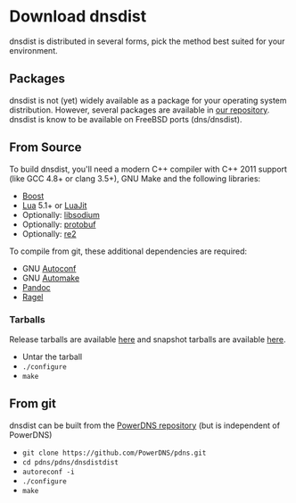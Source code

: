 # Download dnsdist
dnsdist is distributed in several forms, pick the method best suited for your environment.

## Packages
dnsdist is not (yet) widely available as a package for your operating system
distribution. However, several packages are available in [our repository](https://repo.powerdns.com/).
dnsdist is know to be available on FreeBSD ports (dns/dnsdist).

## From Source
To build dnsdist, you'll need a modern C++ compiler with C++ 2011 support (like
GCC 4.8+ or clang 3.5+), GNU Make and the following libraries:

* [Boost](http://boost.org)
* [Lua](http://www.lua.org/) 5.1+ or [LuaJit](http://luajit.org/)
* Optionally: [libsodium](https://download.libsodium.org/doc/)
* Optionally: [protobuf](https://developers.google.com/protocol-buffers/)
* Optionally: [re2](https://github.com/google/re2)

To compile from git, these additional dependencies are required:

 * GNU [Autoconf](http://www.gnu.org/software/autoconf/autoconf.html)
 * GNU [Automake](https://www.gnu.org/software/automake/)
 * [Pandoc](http://pandoc.org/)
 * [Ragel](http://www.colm.net/open-source/ragel/)

### Tarballs
Release tarballs are available [here](https://downloads.powerdns.com/releases) and
snapshot tarballs are available [here](https://downloads.powerdns.com/autobuilt/dnsdist/dist/).

 * Untar the tarball
 * `./configure`
 * `make`

## From git
dnsdist can be built from the [PowerDNS repository](https://github.com/PowerDNS/pdns/)
(but is independent of PowerDNS)

 * `git clone https://github.com/PowerDNS/pdns.git`
 * `cd pdns/pdns/dnsdistdist`
 * `autoreconf -i`
 * `./configure`
 * `make`
